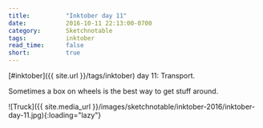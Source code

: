 ```yaml
---
title:          "Inktober day 11"
date:           2016-10-11 22:13:00-0700
category:       Sketchnotable
tags:           inktober
read_time:      false
short:          true
---
```

[#inktober]({{ site.url }}/tags/inktober) day 11: Transport.

Sometimes a box on wheels is the best way to get stuff around.

![Truck]({{ site.media_url }}/images/sketchnotable/inktober-2016/inktober-day-11.jpg){:loading="lazy"}
